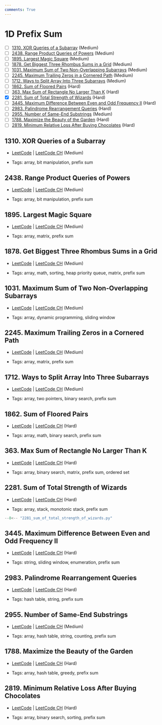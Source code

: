 ```yaml
---
comments: True
---
```


# 1D Prefix Sum

- [ ] [1310. XOR Queries of a Subarray](https://leetcode.cn/problems/xor-queries-of-a-subarray/) (Medium)
- [ ] [2438. Range Product Queries of Powers](https://leetcode.cn/problems/range-product-queries-of-powers/) (Medium)
- [ ] [1895. Largest Magic Square](https://leetcode.cn/problems/largest-magic-square/) (Medium)
- [ ] [1878. Get Biggest Three Rhombus Sums in a Grid](https://leetcode.cn/problems/get-biggest-three-rhombus-sums-in-a-grid/) (Medium)
- [ ] [1031. Maximum Sum of Two Non-Overlapping Subarrays](https://leetcode.cn/problems/maximum-sum-of-two-non-overlapping-subarrays/) (Medium)
- [ ] [2245. Maximum Trailing Zeros in a Cornered Path](https://leetcode.cn/problems/maximum-trailing-zeros-in-a-cornered-path/) (Medium)
- [ ] [1712. Ways to Split Array Into Three Subarrays](https://leetcode.cn/problems/ways-to-split-array-into-three-subarrays/) (Medium)
- [ ] [1862. Sum of Floored Pairs](https://leetcode.cn/problems/sum-of-floored-pairs/) (Hard)
- [ ] [363. Max Sum of Rectangle No Larger Than K](https://leetcode.cn/problems/max-sum-of-rectangle-no-larger-than-k/) (Hard)
- [x] [2281. Sum of Total Strength of Wizards](https://leetcode.cn/problems/sum-of-total-strength-of-wizards/) (Hard)
- [ ] [3445. Maximum Difference Between Even and Odd Frequency II](https://leetcode.cn/problems/maximum-difference-between-even-and-odd-frequency-ii/) (Hard)
- [ ] [2983. Palindrome Rearrangement Queries](https://leetcode.cn/problems/palindrome-rearrangement-queries/) (Hard)
- [ ] [2955. Number of Same-End Substrings](https://leetcode.cn/problems/number-of-same-end-substrings/) (Medium)
- [ ] [1788. Maximize the Beauty of the Garden](https://leetcode.cn/problems/maximize-the-beauty-of-the-garden/) (Hard)
- [ ] [2819. Minimum Relative Loss After Buying Chocolates](https://leetcode.cn/problems/minimum-relative-loss-after-buying-chocolates/) (Hard)

## 1310. XOR Queries of a Subarray

-   [LeetCode](https://leetcode.com/problems/xor-queries-of-a-subarray/) | [LeetCode CH](https://leetcode.cn/problems/xor-queries-of-a-subarray/) (Medium)

-   Tags: array, bit manipulation, prefix sum

## 2438. Range Product Queries of Powers

-   [LeetCode](https://leetcode.com/problems/range-product-queries-of-powers/) | [LeetCode CH](https://leetcode.cn/problems/range-product-queries-of-powers/) (Medium)

-   Tags: array, bit manipulation, prefix sum

## 1895. Largest Magic Square

-   [LeetCode](https://leetcode.com/problems/largest-magic-square/) | [LeetCode CH](https://leetcode.cn/problems/largest-magic-square/) (Medium)

-   Tags: array, matrix, prefix sum

## 1878. Get Biggest Three Rhombus Sums in a Grid

-   [LeetCode](https://leetcode.com/problems/get-biggest-three-rhombus-sums-in-a-grid/) | [LeetCode CH](https://leetcode.cn/problems/get-biggest-three-rhombus-sums-in-a-grid/) (Medium)

-   Tags: array, math, sorting, heap priority queue, matrix, prefix sum

## 1031. Maximum Sum of Two Non-Overlapping Subarrays

-   [LeetCode](https://leetcode.com/problems/maximum-sum-of-two-non-overlapping-subarrays/) | [LeetCode CH](https://leetcode.cn/problems/maximum-sum-of-two-non-overlapping-subarrays/) (Medium)

-   Tags: array, dynamic programming, sliding window

## 2245. Maximum Trailing Zeros in a Cornered Path

-   [LeetCode](https://leetcode.com/problems/maximum-trailing-zeros-in-a-cornered-path/) | [LeetCode CH](https://leetcode.cn/problems/maximum-trailing-zeros-in-a-cornered-path/) (Medium)

-   Tags: array, matrix, prefix sum

## 1712. Ways to Split Array Into Three Subarrays

-   [LeetCode](https://leetcode.com/problems/ways-to-split-array-into-three-subarrays/) | [LeetCode CH](https://leetcode.cn/problems/ways-to-split-array-into-three-subarrays/) (Medium)

-   Tags: array, two pointers, binary search, prefix sum

## 1862. Sum of Floored Pairs

-   [LeetCode](https://leetcode.com/problems/sum-of-floored-pairs/) | [LeetCode CH](https://leetcode.cn/problems/sum-of-floored-pairs/) (Hard)

-   Tags: array, math, binary search, prefix sum

## 363. Max Sum of Rectangle No Larger Than K

-   [LeetCode](https://leetcode.com/problems/max-sum-of-rectangle-no-larger-than-k/) | [LeetCode CH](https://leetcode.cn/problems/max-sum-of-rectangle-no-larger-than-k/) (Hard)

-   Tags: array, binary search, matrix, prefix sum, ordered set

## 2281. Sum of Total Strength of Wizards

-   [LeetCode](https://leetcode.com/problems/sum-of-total-strength-of-wizards/) | [LeetCode CH](https://leetcode.cn/problems/sum-of-total-strength-of-wizards/) (Hard)

-   Tags: array, stack, monotonic stack, prefix sum

```python title="2281. Sum of Total Strength of Wizards - Python Solution"
--8<-- "2281_sum_of_total_strength_of_wizards.py"
```

## 3445. Maximum Difference Between Even and Odd Frequency II

-   [LeetCode](https://leetcode.com/problems/maximum-difference-between-even-and-odd-frequency-ii/) | [LeetCode CH](https://leetcode.cn/problems/maximum-difference-between-even-and-odd-frequency-ii/) (Hard)

-   Tags: string, sliding window, enumeration, prefix sum

## 2983. Palindrome Rearrangement Queries

-   [LeetCode](https://leetcode.com/problems/palindrome-rearrangement-queries/) | [LeetCode CH](https://leetcode.cn/problems/palindrome-rearrangement-queries/) (Hard)

-   Tags: hash table, string, prefix sum

## 2955. Number of Same-End Substrings

-   [LeetCode](https://leetcode.com/problems/number-of-same-end-substrings/) | [LeetCode CH](https://leetcode.cn/problems/number-of-same-end-substrings/) (Medium)

-   Tags: array, hash table, string, counting, prefix sum

## 1788. Maximize the Beauty of the Garden

-   [LeetCode](https://leetcode.com/problems/maximize-the-beauty-of-the-garden/) | [LeetCode CH](https://leetcode.cn/problems/maximize-the-beauty-of-the-garden/) (Hard)

-   Tags: array, hash table, greedy, prefix sum

## 2819. Minimum Relative Loss After Buying Chocolates

-   [LeetCode](https://leetcode.com/problems/minimum-relative-loss-after-buying-chocolates/) | [LeetCode CH](https://leetcode.cn/problems/minimum-relative-loss-after-buying-chocolates/) (Hard)

-   Tags: array, binary search, sorting, prefix sum
